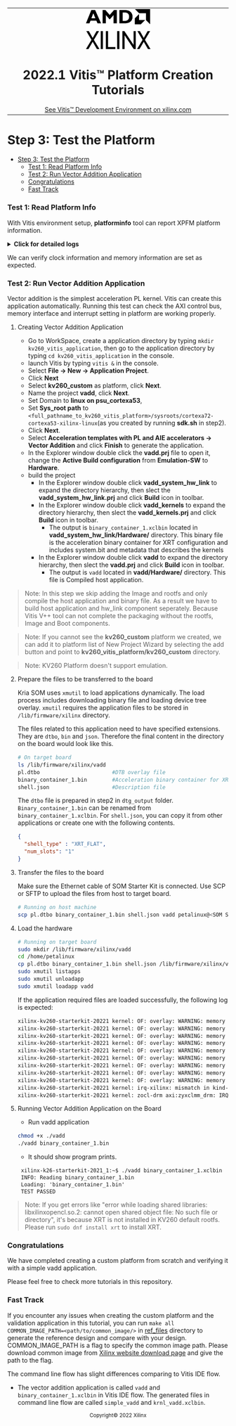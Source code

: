 <!--
# Copyright 2021 Xilinx Inc.
#
# Licensed under the Apache License, Version 2.0 (the "License");
# you may not use this file except in compliance with the License.
# You may obtain a copy of the License at
#
#     http://www.apache.org/licenses/LICENSE-2.0
#
# Unless required by applicable law or agreed to in writing, software
# distributed under the License is distributed on an "AS IS" BASIS,
# WITHOUT WARRANTIES OR CONDITIONS OF ANY KIND, either express or implied.
# See the License for the specific language governing permissions and
# limitations under the License.
-->

<table class="sphinxhide" width="100%">
 <tr width="100%">
    <td align="center"><img src="https://raw.githubusercontent.com/Xilinx/Image-Collateral/main/xilinx-logo.png" width="30%"/><h1>2022.1 Vitis™ Platform Creation Tutorials</h1>
    <a href="https://www.xilinx.com/products/design-tools/vitis.html">See Vitis™ Development Environment on xilinx.com</br></a>
    </td>
 </tr>
</table>

# Step 3: Test the Platform

- [Step 3: Test the Platform](#step-3-test-the-platform)
    - [Test 1: Read Platform Info](#test-1-read-platform-info)
    - [Test 2: Run Vector Addition Application](#test-2-run-vector-addition-application)
    - [Congratulations](#congratulations)
    - [Fast Track](#fast-track)

### Test 1: Read Platform Info

With Vitis environment setup, **platforminfo** tool can report XPFM platform information.

<details>

<summary><strong>Click for detailed logs</strong></summary>  

```bash
# in kv260_custom_pkg directory
platforminfo ./kv260_custom/export/kv260_custom/kv260_custom.xpfm
==========================
Basic Platform Information
==========================
Platform:           kv260_custom
File:               /group/bcapps/sven/project/github/Vitis-Tutorials_419/Vitis_Platform_Creation/Design_Tutorials/01-Edge-KV260/ref_files/step2_petalinux/platform_repo/kv260_custom/export/kv260_custom/kv260_custom.xpfm
Description:        
A custom platform KV260 platform
    

=====================================
Hardware Platform (Shell) Information
=====================================
Vendor:                           xilinx
Board:                            kv260_hardware_platform
Name:                             kv260_hardware_platform
Version:                          0.0
Generated Version:                2022.1
Hardware:                         1
Software Emulation:               1
Hardware Emulation:               0
Hardware Emulation Platform:      0
FPGA Family:                      zynquplus
FPGA Device:                      xck26
Board Vendor:                     xilinx.com
Board Name:                       xilinx.com:kv260_som:1.3
Board Part:                       XCK26-SFVC784-2LV-C

=================
Clock Information
=================
  Default Clock Index: 1
  Clock Index:         0
    Frequency:         99.999000
  Clock Index:         1
    Frequency:         199.998000
  Clock Index:         2
    Frequency:         299.997000

==================
Memory Information
==================
  Bus SP Tag: HP!
  Bus SP Tag: HP0
  Bus SP Tag: HP2
  Bus SP Tag: HP3
  Bus SP Tag: HPC0
  Bus SP Tag: HPC1

=============================
Software Platform Information
=============================
Number of Runtimes:            1
Default System Configuration:  kv260_custom
System Configurations:
  System Config Name:                      kv260_custom
  System Config Description:               kv260_custom
  System Config Default Processor Group:   xrt
  System Config Default Boot Image:        standard
  System Config Is QEMU Supported:         1
  System Config Processor Groups:
    Processor Group Name:      xrt
    Processor Group CPU Type:  cortex-a53
    Processor Group OS Name:   linux
  System Config Boot Images:
    Boot Image Name:           standard
    Boot Image Type:           
    Boot Image BIF:            kv260_custom/boot/linux.bif
    Boot Image Data:           kv260_custom/xrt/image
    Boot Image Boot Mode:      sd
    Boot Image RootFileSystem: 
    Boot Image Mount Path:     /mnt
    Boot Image Read Me:        kv260_custom/boot/generic.readme
    Boot Image QEMU Args:      kv260_custom/qemu/pmu_args.txt:kv260_custom/qemu/qemu_args.txt
    Boot Image QEMU Boot:      
    Boot Image QEMU Dev Tree:  
Supported Runtimes:
  Runtime: OpenCL
```

</details>

We can verify clock information and memory information are set as expected.

### Test 2: Run Vector Addition Application

Vector addition is the simplest acceleration PL kernel. Vitis can create this application automatically. Running this test can check the AXI control bus, memory interface and interrupt setting in platform are working properly.

1. Creating Vector Addition Application

   - Go to WorkSpace, create a application directory by typing `mkdir kv260_vitis_application`, then go to the application directory by typing `cd kv260_vitis_application` in the console.
   - launch Vitis by typing `vitis &` in the console.
   - Select **File -> New -> Application Project**.
   - Click **Next**
   - Select **kv260_custom** as platform, click **Next**.
   - Name the project **vadd**, click **Next**.
   - Set Domain to **linux on psu_cortexa53**, 
   - Set **Sys_root path** to ```<full_pathname_to_kv260_vitis_platform>/sysroots/cortexa72-cortexa53-xilinx-linux```(as you created by running **sdk.sh** in step2).
   - Click **Next**.
   - Select **Acceleration templates with PL and AIE accelerators -> Vector Addition** and click **Finish** to generate the application.
   - In the Explorer window double click the **vadd.prj** file to open it, change the **Active Build configuration** from **Emulation-SW** to **Hardware**.
   - build the project
     - In the Explorer window double click **vadd_system_hw_link** to expand the directory hierarchy, then slect the **vadd_system_hw_link.prj** and click **Build** icon in toolbar.
     - In the Explorer window double click **vadd_kernels** to expand the directory hierarchy, then slect the **vadd_kernels.prj** and click **Build** icon in toolbar.
       - The output is `binary_container_1.xclbin` located in **vadd_system_hw_link/Hardware/** directory. This binary file is the acceleration binary container for XRT configuration and includes system.bit and metadata that describes the kernels
     - In the Explorer window double click **vadd** to expand the directory hierarchy, then slect the **vadd.prj** and click **Build** icon in toolbar.
       - The output is `vadd` located in **vadd/Hardware/** directory. This  file is Compiled host application.


  > Note: In this step we skip adding the Image and rootfs and only compile the host application and binary file. As a result we have to build host application and hw_link component seperately. Because Vitis V++ tool can not complete the packaging without the rootfs, Image and Boot components.

  > Note: If you cannot see the **kv260_custom** platform we created, we can add it to platform list of New Project Wizard by selecting the add button and point to **kv260_vitis_platform/kv260_custom** directory.

  > Note: KV260 Platform doesn't support emulation.

  

2. Prepare the files to be transferred to the board

   Kria SOM uses `xmutil` to load applications dynamically. The load process includes downloading binary file and loading device tree overlay. `xmutil` requires the application files to be stored in `/lib/firmware/xilinx` directory.

   The files related to this application need to have specified extensions. They are `dtbo`, `bin` and `json`. Therefore the final content in the directory on the board would look like this.

   ```bash
   # On target board
   ls /lib/firmware/xilinx/vadd
   pl.dtbo                       #DTB overlay file
   binary_container_1.bin        #Acceleration binary container for XRT configuration. Also includes system.bit and metadata that describes the kernels. 
   shell.json                    #Description file
   ```

   The `dtbo` file is prepared in step2 in `dtg_output` folder. `Binary_container_1.bin` can be renamed from `binary_container_1.xclbin`. For `shell.json`, you can copy it from other applications or create one with the following contents.

    ```json
    {
      "shell_type" : "XRT_FLAT",
      "num_slots": "1"
    }
    ```

3. Transfer the files to the board

    Make sure the Ethernet cable of SOM Starter Kit is connected. Use SCP or SFTP to upload the files from host to target board.

    ```bash
    # Running on host machine
    scp pl.dtbo binary_container_1.bin shell.json vadd petalinux@<SOM Starter Kit IP>:/home/petalinux
    ```
4. Load the hardware

    ```bash
    # Running on target board
    sudo mkdir /lib/firmware/xilinx/vadd
    cd /home/petalinux
    cp pl.dtbo binary_container_1.bin shell.json /lib/firmware/xilinx/vadd
    sudo xmutil listapps
    sudo xmutil unloadapp
    sudo xmutil loadapp vadd
    ```

    If the application required files are loaded successfully, the following log is expected:

    ```bash
    xilinx-kv260-starterkit-20221 kernel: OF: overlay: WARNING: memory leak will occur if overlay removed, property: /fpga-full/firmware-name
    xilinx-kv260-starterkit-20221 kernel: OF: overlay: WARNING: memory leak will occur if overlay removed, property: /fpga-full/resets
    xilinx-kv260-starterkit-20221 kernel: OF: overlay: WARNING: memory leak will occur if overlay removed, property: /__symbols__/overlay0
    xilinx-kv260-starterkit-20221 kernel: OF: overlay: WARNING: memory leak will occur if overlay removed, property: /__symbols__/overlay1
    xilinx-kv260-starterkit-20221 kernel: OF: overlay: WARNING: memory leak will occur if overlay removed, property: /__symbols__/afi0
    xilinx-kv260-starterkit-20221 kernel: OF: overlay: WARNING: memory leak will occur if overlay removed, property: /__symbols__/clocking0
    xilinx-kv260-starterkit-20221 kernel: OF: overlay: WARNING: memory leak will occur if overlay removed, property: /__symbols__/overlay2
    xilinx-kv260-starterkit-20221 kernel: OF: overlay: WARNING: memory leak will occur if overlay removed, property: /__symbols__/axi_intc_0
    xilinx-kv260-starterkit-20221 kernel: OF: overlay: WARNING: memory leak will occur if overlay removed, property: /__symbols__/misc_clk_0
    xilinx-kv260-starterkit-20221 kernel: irq-xilinx: mismatch in kind-of-intr param
    xilinx-kv260-starterkit-20221 kernel: zocl-drm axi:zyxclmm_drm: IRQ index 32 not found
    ```


5. Running Vector Addition Application on the Board

   - Run vadd application

   ```bash
   chmod +x ./vadd
   ./vadd binary_container_1.bin
   ```

   - It should show program prints.

   ```
    xilinx-k26-starterkit-2021_1:~$ ./vadd binary_container_1.xclbin
    INFO: Reading binary_container_1.bin
    Loading: 'binary_container_1.bin'
    TEST PASSED
   ```

> Note: If you get errors like "error while loading shared libraries: libxilinxopencl.so.2: cannot open shared object file: No such file
or directory", it's because XRT is not installed in KV260 default rootfs. Please run `sudo dnf install xrt` to install XRT.


### Congratulations

We have completed creating a custom platform from scratch and verifying it with a simple vadd application.

Please feel free to check more tutorials in this repository.

### Fast Track

If you encounter any issues when creating the custom platform and the validation application in this tutorial, you can run `make all COMMON_IMAGE_PATH=<path/to/common_image/>` in [ref_files](./ref_files) directory to generate the reference design and compare with your design. COMMON_IMAGE_PATH is a flag to specify the common image path. Please download common image from [Xilinx website download page](https://www.xilinx.com/support/download.html) and give the path to the flag.


The command line flow has slight differences comparing to Vitis IDE flow.
- The vector addition application is called `vadd` and `binary_container_1.xclbin` in Vitis IDE flow. The generated files in command line flow are called `simple_vadd` and `krnl_vadd.xclbin`.

<p class="sphinxhide" align="center"><sup>Copyright&copy; 2022 Xilinx</sup></p>
